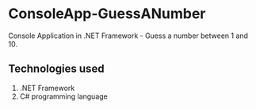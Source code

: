# ConsoleApp-GuessANumber
Console Application in .NET Framework - Guess a number between 1 and 10.

## Technologies used
1. .NET Framework 
2. C# programming language
